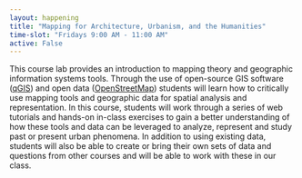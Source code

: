 ```yaml
---
layout: happening
title: "Mapping for Architecture, Urbanism, and the Humanities"
time-slot: "Fridays 9:00 AM - 11:00 AM"
active: False
---
```


This course lab provides an introduction to mapping theory and geographic information systems tools. Through the use of open-source GIS software ([qGIS](http://www.qgis.org/en/site/)) and open data ([OpenStreetMap](https://www.openstreetmap.org/)) students will learn how to critically use mapping tools and geographic data for spatial analysis and representation. In this course, students will work through a series of web tutorials and hands-on in-class exercises to gain a better understanding of how these tools and data can be leveraged to analyze, represent and study past or present urban phenomena. In addition to using existing data, students will also be able to create or bring their own sets of data and questions from other courses and will be able to work with these in our class.


